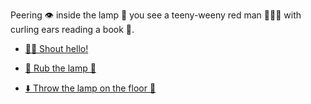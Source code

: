 Peering 👁 inside the lamp 🏮 you see a teeny-weeny red man 🧍🏻‍♂️ with curling ears reading a book 📖.

-  [👋🏻 Shout hello!](../WIP.md)

-  [🧽 Rub the lamp 🏮](3-AA.md)

-  [⬇️ Throw the lamp on the floor 🏮](../WIP.md)
